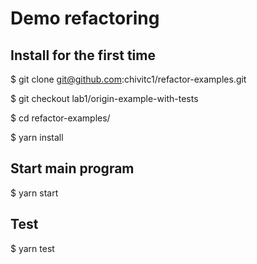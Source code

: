# Demo refactoring
## Install for the first time
$ git clone git@github.com:chivitc1/refactor-examples.git

$ git checkout lab1/origin-example-with-tests

$ cd refactor-examples/

$ yarn install

## Start main program

$ yarn start

## Test

$ yarn test
